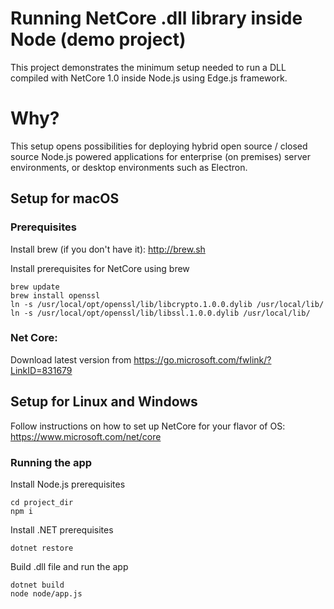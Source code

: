 # Running NetCore .dll library inside Node (demo project)

This project demonstrates the minimum setup needed to run a DLL compiled with NetCore 1.0 inside Node.js using Edge.js framework.

# Why?

This setup opens possibilities for deploying hybrid open source / closed source Node.js powered applications for enterprise (on premises) server environments, or desktop environments such as Electron.

## Setup for macOS

### Prerequisites

Install brew (if you don't have it):
http://brew.sh

Install prerequisites for NetCore using brew
```
brew update
brew install openssl
ln -s /usr/local/opt/openssl/lib/libcrypto.1.0.0.dylib /usr/local/lib/
ln -s /usr/local/opt/openssl/lib/libssl.1.0.0.dylib /usr/local/lib/
```

### Net Core:

Download latest version from 
https://go.microsoft.com/fwlink/?LinkID=831679

## Setup for Linux and Windows

Follow instructions on how to set up NetCore for your flavor of OS:
https://www.microsoft.com/net/core

### Running the app

Install Node.js prerequisites
```
cd project_dir
npm i
```

Install .NET prerequisites
```
dotnet restore
```

Build .dll file and run the app
```
dotnet build
node node/app.js
```